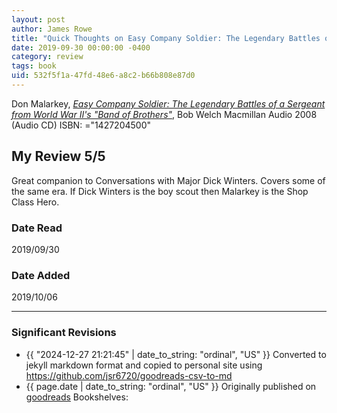 ```yaml
---
layout: post
author: James Rowe
title: "Quick Thoughts on Easy Company Soldier: The Legendary Battles of a Sergeant from World War II's \"Band of Brothers\""
date: 2019-09-30 00:00:00 -0400
category: review
tags: book 
uid: 532f5f1a-47fd-48e6-a8c2-b66b808e87d0
---
```


Don Malarkey, *[Easy Company Soldier: The Legendary Battles of a Sergeant from World War II's "Band of Brothers"](https://www.goodreads.com/book/show/3835022)*, Bob Welch Macmillan Audio 2008 (Audio CD) ISBN: ="1427204500"

## My Review 5/5

Great companion to Conversations with Major Dick Winters. Covers some of the same era. If Dick Winters is the boy scout then Malarkey is the Shop Class Hero.

### Date Read
2019/09/30

### Date Added
2019/10/06

---

### Significant Revisions

- {{ "2024-12-27 21:21:45" | date_to_string: "ordinal", "US" }} Converted to jekyll markdown format and copied to personal site using <https://github.com/jsr6720/goodreads-csv-to-md>
- {{ page.date | date_to_string: "ordinal", "US" }} Originally published on [goodreads](https://www.goodreads.com) Bookshelves: 